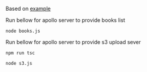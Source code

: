Based on [example](https://blog.apollographql.com/%EF%B8%8F-graphql-file-uploads-with-react-hooks-typescript-amazon-s3-tutorial-ef39d21066a2)

Run bellow for apollo server to provide books list

`node books.js`

Run bellow for apollo server to provide s3 upload sever

`npm run tsc`

`node s3.js`

